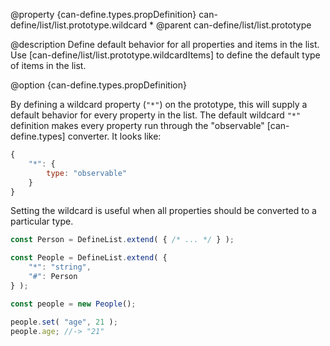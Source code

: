 @property {can-define.types.propDefinition} can-define/list/list.prototype.wildcard *
@parent can-define/list/list.prototype

@description Define default behavior for all properties and items in the list. Use
[can-define/list/list.prototype.wildcardItems] to define the default type of items in the list.

@option {can-define.types.propDefinition}

By defining a wildcard property (`"*"`) on the prototype, this will supply a
default behavior for every property in the list.  The default wildcard `"*"` definition
makes every property run through the "observable" [can-define.types] converter.
It looks like:

```js
{
	"*": {
		type: "observable"
	}
}
```

Setting the wildcard is useful when all properties should be converted to a particular type.

```js
const Person = DefineList.extend( { /* ... */ } );

const People = DefineList.extend( {
	"*": "string",
	"#": Person
} );

const people = new People();

people.set( "age", 21 );
people.age; //-> "21"
```
